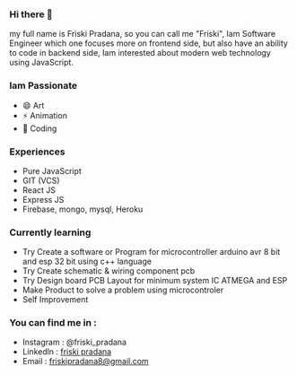 ### Hi there 👋

my full name is Friski Pradana, so you can call me "Friski", Iam Software Engineer which one focuses more on frontend side, 
but also have an ability to code in backend  side, Iam interested about modern web technology using JavaScript.

### Iam Passionate
 - 😄 Art
 - ⚡ Animation
 - 🌱 Coding


### Experiences
- Pure JavaScript
- GIT (VCS)
- React JS
- Express JS
- Firebase, mongo, mysql, Heroku

### Currently learning
- Try Create a software or Program for microcontroller arduino avr 8 bit and esp 32 bit using c++ language 
- Try Create schematic & wiring component pcb
- Try Design board PCB Layout for minimum system IC ATMEGA and ESP
- Make Product to solve a problem using microcontroler 
- Self Improvement

### You can find me in :
- Instagram : @friski_pradana
- Linkedln : <a href="https://id.linkedin.com/in/friski-pradana-5bb328194"> friski pradana <a>
- Email : friskipradana8@gmail.com


<!--
**friskipradana/friskipradana** is a ✨ _special_ ✨ repository because its `README.md` (this file) appears on your GitHub profile.

Here are some ideas to get you started:

- 🔭 I’m currently working on ...
- 🌱 I’m currently learning ...
- 👯 I’m looking to collaborate on ...
- 🤔 I’m looking for help with ...
- 💬 Ask me about ...
- 📫 How to reach me: ...
- 😄 Pronouns: ...
- ⚡ Fun fact: ...
-->
